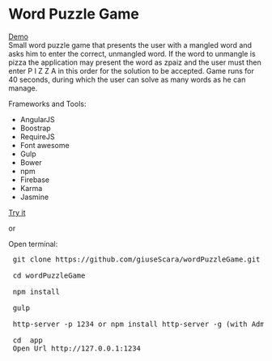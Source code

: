 # Word Puzzle Game
<a href="https://word-puzzle-game-535b6.firebaseapp.com" target="_blank">Demo</a>
<br> 
Small word puzzle game that presents the user with a mangled word and  asks him to enter the correct, unmangled word. If the word to unmangle is pizza the application may  present the word as zpaiz and the user must then enter P I Z Z A in this order for the solution to be  accepted. 
Game runs for 40 seconds, during which the user can solve as many words as he can manage.


Frameworks and Tools:
- AngularJS
- Boostrap
- RequireJS
- Font awesome
- Gulp
- Bower
- npm
- Firebase
- Karma
- Jasmine

<a href="https://word-puzzle-game-535b6.firebaseapp.com" target="_blank">Try it</a> 

or

Open terminal:
<pre>
 git clone https://github.com/giuseScara/wordPuzzleGame.git<br>
 cd wordPuzzleGame <br>
 npm install <br>
 gulp <br>
 http-server -p 1234 or npm install http-server -g (with Administrator permission) http-server -p 1234<br>
 cd  app
 Open Url http://127.0.0.1:1234
</pre>
